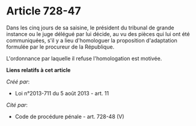 # Article 728-47

Dans les cinq jours de sa saisine, le président du tribunal de grande instance ou le juge délégué par lui décide, au vu des
pièces qui lui ont été communiquées, s'il y a lieu d'homologuer la proposition d'adaptation formulée par le procureur de la
République. 

L'ordonnance par laquelle il refuse l'homologation est motivée.

**Liens relatifs à cet article**

_Créé par_:

  - Loi n°2013-711 du 5 août 2013 - art. 11

_Cité par_:

  - Code de procédure pénale - art. 728-48 (V)
